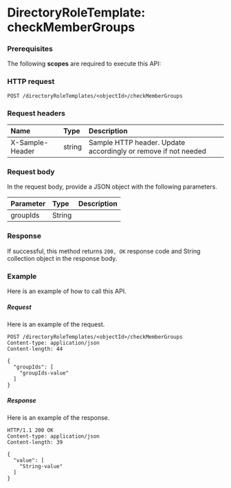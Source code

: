# DirectoryRoleTemplate: checkMemberGroups


### Prerequisites
The following **scopes** are required to execute this API: 
### HTTP request
<!-- { "blockType": "ignored" } -->
```http
POST /directoryRoleTemplates/<objectId>/checkMemberGroups

```
### Request headers
| Name       | Type | Description|
|:---------------|:--------|:----------|
| X-Sample-Header  | string  | Sample HTTP header. Update accordingly or remove if not needed|

### Request body
In the request body, provide a JSON object with the following parameters.

| Parameter	   | Type	|Description|
|:---------------|:--------|:----------|
|groupIds|String||

### Response
If successful, this method returns `200, OK` response code and String collection object in the response body.

### Example
Here is an example of how to call this API.
##### Request
Here is an example of the request.
<!-- {
  "blockType": "request",
  "name": "directoryroletemplate_checkmembergroups"
}-->
```http
POST /directoryRoleTemplates/<objectId>/checkMemberGroups
Content-type: application/json
Content-length: 44

{
  "groupIds": [
    "groupIds-value"
  ]
}
```

##### Response
Here is an example of the response.
<!-- {
  "blockType": "response",
  "truncated": false,
  "@odata.type": "string",
  "isCollection": true
} -->
```http
HTTP/1.1 200 OK
Content-type: application/json
Content-length: 39

{
  "value": [
    "String-value"
  ]
}
```

<!-- uuid: a45eaed3-2ab6-479e-b4cc-a0e56c081e2f
2015-10-25 12:52:19 UTC -->
<!-- {
  "type": "#page.annotation",
  "description": "DirectoryRoleTemplate: checkMemberGroups",
  "keywords": "",
  "section": "documentation",
  "tocPath": ""
}-->